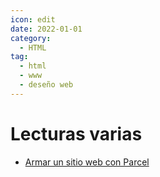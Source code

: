 ```yaml
---
icon: edit
date: 2022-01-01
category:
  - HTML
tag:
  - html
  - www
  - deseño web
---
```


# Lecturas varias

- [Armar un sitio web con Parcel](2.md)
